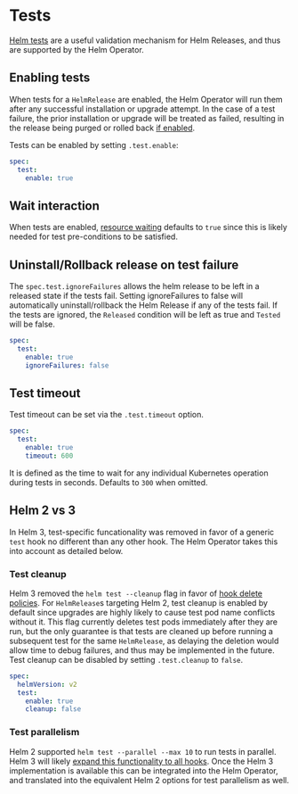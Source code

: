 # Tests

[Helm tests](https://helm.sh/docs/topics/chart_tests/) are a useful validation
mechanism for Helm Releases, and thus are supported by the Helm Operator.

## Enabling tests

When tests for a `HelmRelease` are enabled, the Helm Operator will run them
after any successful installation or upgrade attempt. In the case of a test
failure, the prior installation or upgrade will be treated as failed, resulting
in the release being purged or rolled back [if enabled](rollbacks.md#enabling-rollbacks).

Tests can be enabled by setting `.test.enable`:

```yaml
spec:
  test:
    enable: true
```

## Wait interaction

When tests are enabled, [resource waiting](release-configuration.md#wait-for-resources-to-be-ready)
defaults to `true` since this is likely needed for test pre-conditions to be satisfied.

## Uninstall/Rollback release on test failure

The `spec.test.ignoreFailures` allows the helm release to be left in a released state if the tests fail.
Setting ignoreFailures to false will automatically uninstall/rollback the Helm Release if any of the tests fail.
If the tests are ignored, the `Released` condition will be left as true and `Tested` will be false.

```yaml
spec:
  test:
    enable: true
    ignoreFailures: false
```

## Test timeout

Test timeout can be set via the `.test.timeout` option.

```yaml
spec:
  test:
    enable: true
    timeout: 600
```

It is defined as the time to wait for any individual Kubernetes operation during
tests in seconds. Defaults to `300` when omitted.

## Helm 2 vs 3

In Helm 3, test-specific funcationality was removed in favor of a generic `test`
hook no different than any other hook. The Helm Operator takes this into account
as detailed below.

### Test cleanup

Helm 3 removed the `helm test --cleanup` flag in favor of [hook delete policies](https://helm.sh/docs/topics/chart_tests/#notes).
For `HelmRelease`s targeting Helm 2, test cleanup is enabled by default since
upgrades are highly likely to cause test pod name conflicts without it.
This flag currently deletes test pods immediately after they are run, but the only
guarantee is that tests are cleaned up before running a subsequent test for the
same `HelmRelease`, as delaying the deletion would allow time to debug failures,
and thus may be implemented in the future. Test cleanup can be disabled by setting
`.test.cleanup` to `false`.

```yaml
spec:
  helmVersion: v2
  test:
    enable: true
    cleanup: false
```

### Test parallelism

Helm 2 supported `helm test --parallel --max 10` to run tests in parallel. Helm 3 will
likely [expand this functionality to all hooks](https://github.com/helm/helm/issues/7763). Once the Helm 3 implementation is available
this can be integrated into the Helm Operator, and translated into the equivalent
Helm 2 options for test parallelism as well.
